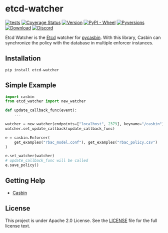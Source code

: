 # etcd-watcher

[![tests](https://github.com/officialpycasbin/etcd-watcher/actions/workflows/release.yml/badge.svg)](https://github.com/officialpycasbin/etcd-watcher/actions/workflows/release.yml)
[![Coverage Status](https://coveralls.io/repos/github/officialpycasbin/etcd-watcher/badge.svg)](https://coveralls.io/github/officialpycasbin/etcd-watcher)
[![Version](https://img.shields.io/pypi/v/etcd-watcher.svg)](https://pypi.org/project/etcd-watcher/)
[![PyPI - Wheel](https://img.shields.io/pypi/wheel/etcd-watcher.svg)](https://pypi.org/project/etcd-watcher/)
[![Pyversions](https://img.shields.io/pypi/pyversions/etcd-watcher.svg)](https://pypi.org/project/etcd-watcher/)
[![Download](https://img.shields.io/pypi/dm/etcd-watcher.svg)](https://pypi.org/project/etcd-watcher/)
[![Discord](https://img.shields.io/discord/1022748306096537660?logo=discord&label=discord&color=5865F2)](https://discord.gg/S5UjpzGZjN)

Etcd Watcher is the [Etcd](https://github.com/coreos/etcd) watcher for [pycasbin](https://github.com/casbin/pycasbin). With this library, Casbin can synchronize the policy with the database in multiple enforcer instances.

## Installation

    pip install etcd-watcher

## Simple Example

```python
import casbin
from etcd_watcher import new_watcher

def update_callback_func(event):
    ...

watcher = new_watcher(endpoints=["localhost", 2379], keyname="/casbin")
watcher.set_update_callback(update_callback_func)

e = casbin.Enforcer(
	get_examples("rbac_model.conf"), get_examples("rbac_policy.csv")
)

e.set_watcher(watcher)
# update_callback_func will be called
e.save_policy()
```

## Getting Help

- [Casbin](https://github.com/casbin/pycasbin)

## License

This project is under Apache 2.0 License. See the [LICENSE](LICENSE) file for the full license text.
